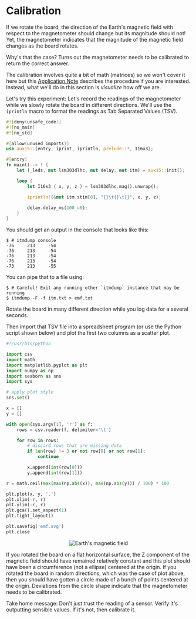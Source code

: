 # Calibration

If we rotate the board, the direction of the Earth's magnetic field with respect to the magnetometer
should change but its magnitude should not! Yet, the magnetometer indicates that the magnitude of
the magnetic field changes as the board rotates.

Why's that the case? Turns out the magnetometer needs to be calibrated to return the correct answer.

The calibration involves quite a bit of math (matrices) so we won't cover it here but this
[Application Note] describes the procedure if you are interested. Instead, what we'll do in this
section is *visualize* how off we are.

[Application Note]: http://cache.freescale.com/files/sensors/doc/app_note/AN4246.pdf

Let's try this experiment: Let's record the readings of the magnetometer while we slowly rotate the
board in different directions. We'll use the `iprintln` macro to format the readings as Tab
Separated Values (TSV).

``` rust
#![deny(unsafe_code)]
#![no_main]
#![no_std]

#[allow(unused_imports)]
use aux15::{entry, iprint, iprintln, prelude::*, I16x3};

#[entry]
fn main() -> ! {
    let (_leds, mut lsm303dlhc, mut delay, mut itm) = aux15::init();

    loop {
        let I16x3 { x, y, z } = lsm303dlhc.mag().unwrap();

        iprintln!(&mut itm.stim[0], "{}\t{}\t{}", x, y, z);

        delay.delay_ms(100_u8);
    }
}
```

You should get an output in the console that looks like this:

``` console
$ # itmdump console
-76     213     -54
-76     213     -54
-76     213     -54
-76     213     -54
-73     213     -55
```

You can pipe that to a file using:

``` console
$ # Careful! Exit any running other `itmdump` instance that may be running
$ itmdump -F -f itm.txt > emf.txt
```

Rotate the board in many different direction while you log data for a several seconds.

Then import that TSV file into a spreadsheet program (or use the Python script shown below) and plot
the first two columns as a scatter plot.

``` python
#!/usr/bin/python

import csv
import math
import matplotlib.pyplot as plt
import numpy as np
import seaborn as sns
import sys

# apply plot style
sns.set()

x = []
y = []

with open(sys.argv[1], 'r') as f:
    rows = csv.reader(f, delimiter='\t')

    for row in rows:
        # discard rows that are missing data
        if len(row) != 3 or not row[0] or not row[1]:
            continue

        x.append(int(row[0]))
        y.append(int(row[1]))

r = math.ceil(max(max(np.abs(x)), max(np.abs(y))) / 100) * 100

plt.plot(x, y, '.')
plt.xlim(-r, r)
plt.ylim(-r, r)
plt.gca().set_aspect(1)
plt.tight_layout()

plt.savefig('emf.svg')
plt.close
```

<p align="center">
<img title="Earth's magnetic field" src="/assets/emf.svg">
</p>

If you rotated the board on a flat horizontal surface, the Z component of the magnetic field should
have remained relatively constant and this plot should have been a circumference (not a ellipse)
centered at the origin. If you rotated the board in random directions, which was the case of plot
above, then you should have gotten a circle made of a bunch of points centered at the origin.
Deviations from the circle shape indicate that the magnetometer needs to be calibrated.

Take home message: Don't just trust the reading of a sensor. Verify it's outputting sensible values.
If it's not, then calibrate it.
